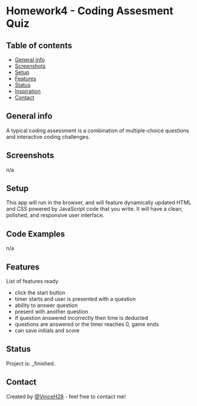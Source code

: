 # Homework4 - Coding Assesment Quiz

## Table of contents
* [General info](#general-info)
* [Screenshots](#screenshots)
* [Setup](#setup)
* [Features](#features)
* [Status](#status)
* [Inspiration](#inspiration)
* [Contact](#contact)

## General info
A typical coding assessment is a combination of multiple-choice questions and interactive coding challenges. 

## Screenshots
n/a

## Setup
This app will run in the browser, and will feature dynamically updated HTML and CSS powered by JavaScript code that you write. It will have a clean, polished, and responsive user interface. 

## Code Examples
n/a

## Features
List of features ready
* click the start button
* timer starts and user is presented with a question
* ability to answer question
* present with another question
* if question answered incorrectly then time is deducted
* questions are answered or the timer reaches 0, game ends
* can save initials and score


## Status
Project is: _finished.

## Contact
Created by [@VinceH28](https://github.com/VinceH28/Homework2/) - feel free to contact me!